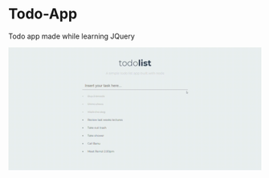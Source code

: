 # Todo-App
Todo app made while learning JQuery

 ![alt-text](https://github.com/CagdasCemre/Todo-App/blob/master/Todo.gif)

